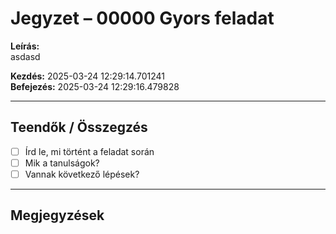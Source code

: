 # Jegyzet – 00000 Gyors feladat

**Leírás:**  
asdasd

**Kezdés:** 2025-03-24 12:29:14.701241  
**Befejezés:** 2025-03-24 12:29:16.479828

---

## Teendők / Összegzés

- [ ] Írd le, mi történt a feladat során
- [ ] Mik a tanulságok?
- [ ] Vannak következő lépések?

---

## Megjegyzések

<!-- Ide jöhet bármilyen további jegyzet -->
